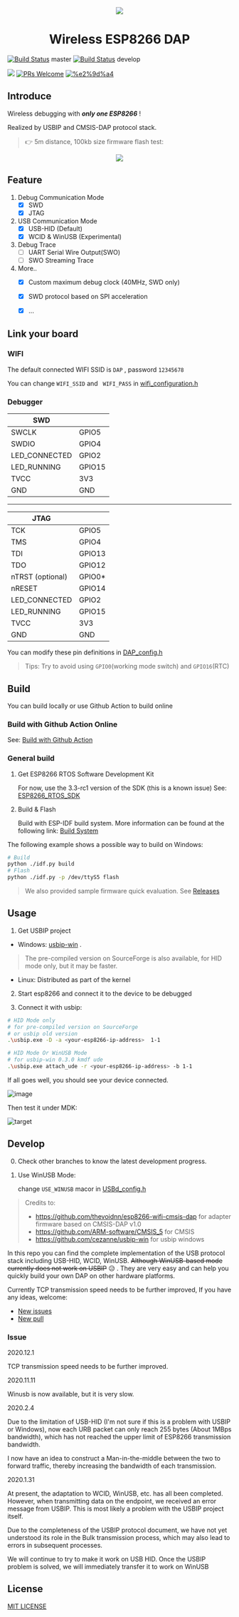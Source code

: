 <p align="center"><img src="https://user-images.githubusercontent.com/17078589/73821108-300bda00-482e-11ea-89f6-011a50037a12.png"/></p>
<h1 align="center">Wireless ESP8266 DAP</h1>

[![Build Status](https://github.com/windowsair/wireless-esp8266-dap/workflows/build/badge.svg?branch=master)](https://github.com/windowsair/wireless-esp8266-dap/actions?query=branch%3Amaster) master
[![Build Status](https://github.com/windowsair/wireless-esp8266-dap/workflows/build/badge.svg?branch=develop)](https://github.com/windowsair/wireless-esp8266-dap/actions?query=branch%3Adevelop) develop

[![](https://img.shields.io/badge/license-MIT-green.svg?style=flat-square)](https://github.com/windowsair/wireless-esp8266-dap/LICENSE) [![PRs Welcome](https://img.shields.io/badge/PRs-welcome-blue.svg?style=flat-square)](https://github.com/windowsair/wireless-esp8266-dap/pulls) [![%e2%9d%a4](https://img.shields.io/badge/made%20with-%e2%9d%a4-ff69b4.svg?style=flat-square)](https://github.com/windowsair/wireless-esp8266-dap)


## Introduce

Wireless debugging with ***only one ESP8266*** !

Realized by USBIP and CMSIS-DAP protocol stack.

> 👉 5m distance, 100kb size firmware flash test:

<p align="center"><img src="https://user-images.githubusercontent.com/17078589/73829782-808b3380-483e-11ea-8389-1570bc4200af.gif"/></p>

## Feature

1. Debug Communication Mode
    - [x] SWD
    - [x] JTAG

2. USB Communication Mode
    - [x] USB-HID (Default)
    - [x] WCID & WinUSB (Experimental)

3. Debug Trace
    - [ ] UART Serial Wire Output(SWO)
    - [ ] SWO Streaming Trace

4. More..
    - [x] Custom maximum debug clock (40MHz, SWD only)
    - [x] SWD protocol based on SPI acceleration
    - [x] ...



## Link your board

### WIFI

The default connected WIFI SSID is `DAP` , password `12345678`

You can change `WIFI_SSID` and ` WIFI_PASS` in [wifi_configuration.h](main/wifi_configuration.h)

### Debugger




| SWD            |        |
|----------------|--------|
| SWCLK          | GPIO5  |
| SWDIO          | GPIO4  |
| LED\_CONNECTED | GPIO2  |
| LED\_RUNNING   | GPIO15 |
| TVCC           | 3V3    |
| GND            | GND    |


--------------


| JTAG               |         |
|--------------------|---------|
| TCK                | GPIO5   |
| TMS                | GPIO4   |
| TDI                | GPIO13  |
| TDO                | GPIO12  |
| nTRST \(optional\) | GPIO0\* |
| nRESET             | GPIO14  |
| LED\_CONNECTED     | GPIO2   |
| LED\_RUNNING       | GPIO15  |
| TVCC               | 3V3     |
| GND                | GND     |

You can modify these pin definitions in [DAP_config.h](components/DAP/config/DAP_config.h)

> Tips: Try to avoid using `GPIO0`(working mode switch) and `GPIO16`(RTC)

## Build

You can build locally or use Github Action to build online

### Build with Github Action Online

See: [Build with Github Action](https://github.com/windowsair/wireless-esp8266-dap/wiki/Build-with-Github-Action)

### General build

1. Get ESP8266 RTOS Software Development Kit

    For now, use the 3.3-rc1 version of the SDK (this is a known issue)
    See: [ESP8266_RTOS_SDK](https://github.com/espressif/ESP8266_RTOS_SDK/releases/tag/v3.3-rc1 "ESP8266_RTOS_SDK")

2. Build & Flash

    Build with ESP-IDF build system.
    More information can be found at the following link: [Build System](https://docs.espressif.com/projects/esp-idf/en/latest/api-guides/build-system.html "Build System")

The following example shows a possible way to build on Windows:

```bash
# Build
python ./idf.py build
# Flash
python ./idf.py -p /dev/ttyS5 flash
```

> We also provided sample firmware quick evaluation. See [Releases](https://github.com/windowsair/wireless-esp8266-dap/releases)


## Usage

1. Get USBIP project

- Windows: [usbip-win](https://github.com/cezanne/usbip-win) . 
>  The pre-compiled version on SourceForge is also available, for HID mode only, but it may be faster.
- Linux: Distributed as part of the kernel

2. Start esp8266 and connect it to the device to be debugged

3. Connect it with usbip:

```bash
# HID Mode only
# for pre-compiled version on SourceForge
# or usbip old version
.\usbip.exe -D -a <your-esp8266-ip-address>  1-1

# HID Mode Or WinUSB Mode
# for usbip-win 0.3.0 kmdf ude
.\usbip.exe attach_ude -r <your-esp8266-ip-address> -b 1-1

```

If all goes well, you should see your device connected.

![image](https://user-images.githubusercontent.com/17078589/73833411-eb3f6d80-4844-11ea-8501-02a008f6119d.png)


Then test it under MDK:

![target](https://user-images.githubusercontent.com/17078589/73830040-eb3c6f00-483e-11ea-85ee-c40b68a836b2.png)



## Develop

0.  Check other branches to know the latest development progress.

1. Use WinUSB Mode: 

    change `USE_WINUSB` macor in [USBd_config.h](components/USBIP/USBd_config.h)



> Credits to:
> - https://github.com/thevoidnn/esp8266-wifi-cmsis-dap for adapter firmware based on CMSIS-DAP v1.0
> - https://github.com/ARM-software/CMSIS_5 for CMSIS
> - https://github.com/cezanne/usbip-win for usbip windows


In this repo you can find the complete implementation of the USB protocol stack including USB-HID, WCID, WinUSB. ~~Although WinUSB-based mode currently does not work on USBIP~~ :disappointed_relieved: . They are very easy and can help you quickly build your own DAP on other hardware platforms.


Currently TCP transmission speed needs to be further improved, If you have any ideas, welcome:
- [New issues](https://github.com/windowsair/wireless-esp8266-dap/issues)
- [New pull](https://github.com/windowsair/wireless-esp8266-dap/pulls)


### Issue

2020.12.1

TCP transmission speed needs to be further improved.

2020.11.11

Winusb is now available, but it is very slow.


2020.2.4

Due to the limitation of USB-HID (I'm not sure if this is a problem with USBIP or Windows), now each URB packet can only reach 255 bytes (About 1MBps bandwidth), which has not reached the upper limit of ESP8266 transmission bandwidth.

I now have an idea to construct a Man-in-the-middle between the two to forward traffic, thereby increasing the bandwidth of each transmission.

2020.1.31

At present, the adaptation to WCID, WinUSB, etc. has all been completed. However, when transmitting data on the endpoint, we received an error message from USBIP. This is most likely a problem with the USBIP project itself.

Due to the completeness of the USBIP protocol document, we have not yet understood its role in the Bulk transmission process, which may also lead to errors in subsequent processes.

We will continue to try to make it work on USB HID. Once the USBIP problem is solved, we will immediately transfer it to work on WinUSB



## License
[MIT LICENSE](LICENSE)